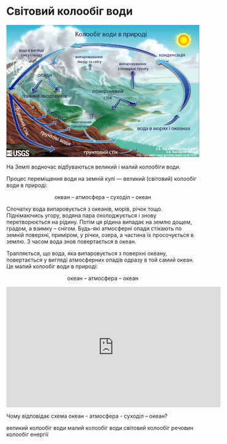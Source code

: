 Свiтовий колообiг води
======================

<div align="center">
<img src="Water_cycle.jpg" width="650">
</div>

На Землі водночас відбуваються <span class="p1">великий</span> і <span class="p1">малий</span> колообіги води.

Процес переміщення води на земній кулі — <span class="p1">великий</span> (світовий) <span class="p1">колообіг води</span> в природі:

<p align="center"><span class="p1">океан – атмосфера – суходіл – океан</span></p>

Спочатку вода випаровується з океанів, морів, річок тощо. Піднімаючись угору, водяна пара охолоджується і знову перетворюється на рідину. Потім ця рідина випадає на землю дощем, градом, а взимку – снігом. Будь-які атмосферні опади стікають по земній поверхні, приміром, у річки, озера, а частина їх просочується в землю. З часом вода знов повертається в океан.

Трапляється, що вода, яка випаровується з поверхні океану, повертається у вигляді атмосферних опадів одразу в той самий океан. Це <span class="p1">малий колообіг</span> води в природі: 

<p align="center"><span class="p1">океан – атмосфера – океан</span></p>

<div class="fluidMedia">
<iframe align="center" width="560" height="315" src="https://www.youtube.com/embed/7gRGUiy1lrE" frameborder="0" allowfullscreen></iframe>
</div>
<div class="popup">
</div>

<quiz>
<question>
<p>Чому відповідає схема океан - атмосфера - суходіл – океан?</p>
<answer correct>великий колообіг води</answer>
<answer>малий колообіг води</answer>
<answer>світовий колообіг речовин</answer> 
<answer>колообіг енергії</answer>
</question>
</quiz>
